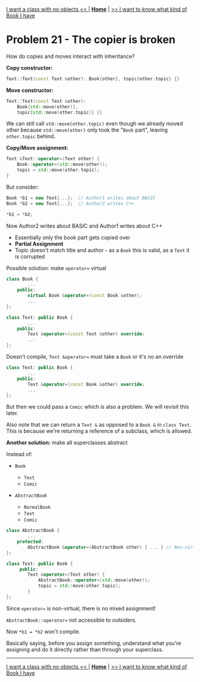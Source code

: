 [I want a class with no objects << ](./problem_20.md) | [**Home**](../README.md) | [>> I want to know what kind of Book I have](./problem_22)

# Problem 21 - The copier is broken

How do copies and moves interact with inheritance?

**Copy constructor:** 
```C++
Text::Text(const Text &other): Book{other}, topic{other.topic} {}
```

**Move constructor:** 
```C++
Text::Text(const Text &other): 
    Book{std::move(other)}, 
    topic{std::move(other.topic)} {}
```

We can still call `std::move(other.topic)` even though we already moved other because `std::move(other)` only took the "`Book` part", leaving `other.topic` behind.

**Copy/Move assignment:**
```C++
Text &Text::operator=(Text other) {
    Book::operator=(std::move(other));
    topic = std::move(other.topic); 
}
```

But consider:
```C++
Book *b1 = new Text{...};  // Author1 writes about BASIC
Book *b2 = new Text{...};  // Author2 writes C++

*b1 = *b2;
```
Now Author2 writes about BASIC and Author1 writes about C++
- Essentially only the book part gets copied over
- **Partial Assignment**
- Topic doesn't match title and author - as a `Book` this is valid, as a `Text` it is corrupted

Possible solution: make `operator=` virtual

```C++
class Book {
        ...
    public:
        virtual Book &operator=(const Book &other);
        ...
};

class Text: public Book {
        ...
    public:
        Text &operator=(const Text &other) override;
        ...
};
```

Doesn't compile, `Text &operator=` must take a `Book` or it's no an override

```C++
class Text: public Book {
        ...
    public:
        Text &operator=(const Book &other) override;
        ...
};
```

But then we could pass a `Comic` which is also a problem. We will revisit this later.

Also note that we can return a `Text &` as opposed to a `Book &` in `class Text`. This is because we're returning a reference of a subclass, which is allowed.

**Another solution:** make all superclasses abstract

Instead of:

- `Book`
    - `Text`
    - `Comic`

- _`AbstractBook`_
    - `NormalBook`
    - `Text`
    - `Comic`

```C++ 
class AbstractBook {
        ...
    protected:
        AbstractBook &operator=(AbstractBook other) { ... } // Non-virtual
};

class Text: public Book {
     public:
        Text &operator=(Text other) {
            AbstractBook::operator=(std::move(other));
            topic = std::move(other.topic);
        }
};
```

Since `operator=` is non-virtual, there is no mixed assignment!

`AbstractBook::operator=` not accessible to outsiders.

Now `*b1 = *b2` won't compile.

Basically saying, before you assign something, understand what you're assigning and do it directly rather than through your superclass.

---
[I want a class with no objects << ](./problem_20.md) | [**Home**](../README.md) | [>> I want to know what kind of Book I have](./problem_22)